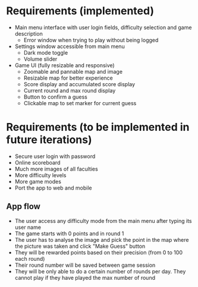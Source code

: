 # Requirements (implemented)

- Main menu interface with user login fields, difficulty selection and game description
  - Error window when trying to play without being logged
- Settings window accessible from main menu
  - Dark mode toggle
  - Volume slider
- Game UI (fully resizable and responsive)
  - Zoomable and pannable map and image
  - Resizable map for better experience
  - Score display and accumulated score display
  - Current round and max round display
  - Button to confirm a guess
  - Clickable map to set marker for current guess

# Requirements (to be implemented in future iterations)
- Secure user login with password
- Online scoreboard
- Much more images of all faculties
- More difficulty levels
- More game modes
- Port the app to web and mobile

## App flow

- The user access any difficulty mode from the main menu after typing its user name
- The game starts with 0 points and in round 1
- The user has to analyse the image and pick the point in the map where the picture was taken and click "Make Guess" button
- They will be rewarded points based on their precision (from 0 to 100 each round)
- Their round number will be saved between game session
- They will be only able to do a certain number of rounds per day. They cannot play if they have played the max number of round



